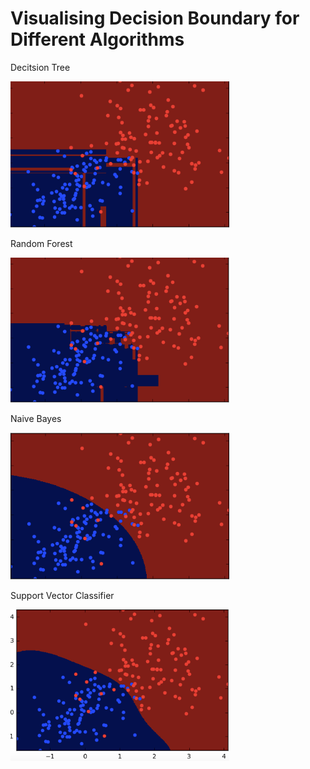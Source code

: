 # Visualising Decision Boundary for Different Algorithms 
Decitsion Tree
<p >
  <img src="Dt.tiff" width="350"/>
</p>
Random Forest
<p >
  <img src="randomf.tiff" width="350"/>
</p>
Naive Bayes
<p >
  <img src="naiveb.tiff" width="350"/>
</p>
Support Vector Classifier 
<p >
  <img src="svc.tiff" width="350"/>
</p>